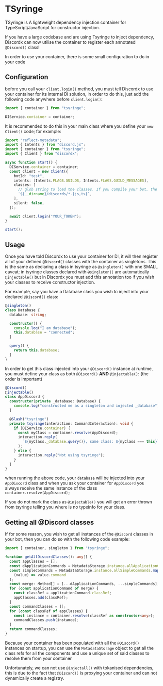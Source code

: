# TSyringe

TSyringe is A lightweight dependency injection container for TypeScript/JavaScript for constructor injection.

If you have a large codebase and are using Tsyringe to inject dependency, Discordx can now utilise the container
to register each annotated `@Discord()` class!

In order to use your container, there is some small configuration to do in your code

## Configuration

before you call your `client.login()` method, you must tell Discordx to use your container for its internal Di solution,
in order to do this, just add the following code anywhere before `client.login()`:

```ts
import { container } from "tsyringe";

DIService.container = container;
```

It is recommended to do this in your main class where you define your `new Client()` code; for example:

```ts
import "reflect-metadata";
import { Intents } from "discord.js";
import { container } from "tsyringe";
import { Client } from "discordx";

async function start() {
  DIService.container = container;
  const client = new Client({
    botId: "test",
    intents: [Intents.FLAGS.GUILDS, Intents.FLAGS.GUILD_MESSAGES],
    classes: [
      // glob string to load the classes. If you compile your bot, the file extension will be .js
      `${__dirname}/discords/*.{js,ts}`,
    ],
    silent: false,
  });

  await client.login("YOUR_TOKEN");
}

start();
```

## Usage

Once you have told Discordx to use your container for DI, it will then register all of your defined `@Discord()` classes
with the container as singletons. This is the same as declaring a class in tsyringe as `@singleton()` with one SMALL
caveat; in tsyringe classes declared with `@singleton()` are automatically `@injectable()` but in Discordx you must add
this annotation too if you wish your classes to receive constructor injection.

For example, say you have a Database class you wish to inject into your declared `@Discord()` class:

```ts
@singleton()
class Database {
  database: string;

  constructor() {
    console.log("I am database");
    this.database = "connected";
  }

  query() {
    return this.database;
  }
}
```

In order to get this class injected into your `@Discord()` instance at runtime, you must define your class as
both `@Discord()` **AND** `@injectable()`: (the order is important)

```ts
@Discord()
@injectable()
class AppDiscord {
  constructor(private _database: Database) {
    console.log("constructed me as a singleton and injected _database");
  }

  @Slash("tsyringe")
  private tsyringe(interaction: CommandInteraction): void {
    if (DIService.container) {
      const myClass = container.resolve(AppDiscord);
      interaction.reply(
        `${myClass._database.query()}, same class: ${myClass === this}`
      );
    } else {
      interaction.reply("Not using tsyringe");
    }
  }
}
```

when running the above code, your `database` will be injected into your `AppDiscord` class and when you ask your
container for `AppDiscord` you always receive the same instance of the class `container.resolve(AppDiscord);`

If you do not mark the class as `@injectable()` you will get an error thrown from tsyringe telling you where is no
typeinfo for your class.

## Getting all @Discord classes

If for some reason, you wish to get all instances of the `@Discord` classes in your bot, then you can do so with the
following code example:

```ts
import { container, singleton } from "tsyringe";

function getAllDiscordClasses(): any[] {
  const appClasses = [];
  const dApplicationCommands = MetadataStorage.instance.allApplicationCommands;
  const simpleCommands = MetadataStorage.instance.allSimpleCommands.map(
    (value) => value.command
  );
  const merge: Method[] = [...dApplicationCommands, ...simpleCommands];
  for (const applicationCommand of merge) {
    const classRef = applicationCommand.classRef;
    appClasses.add(classRef);
  }
  const commandClasses = [];
  for (const classRef of appClasses) {
    const instance = container.resolve(classRef as constructor<any>);
    commandClasses.push(instance);
  }
  return commandClasses;
}
```

Because your container has been populated with all the `@Discord()` instances on startup, you can use
the `MetadataStorage` object to get all the class refs for all the components and use a unique set of said classes to
resolve them from your container

Unfortunately, we can not use `@injectall()` with tokanised dependencies, this is due to the fact that `@Discord()` is
proxying your container and can not dynamically create a registry.
